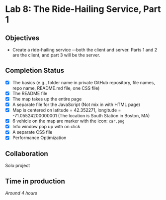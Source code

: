 # Lab 8: The Ride-Hailing Service, Part 1

## Objectives
- Create a ride-hailing service --both the client and server. Parts 1 and 2 are the client, and part 3 will be the server.

## Completion Status
- [x] The basics (e.g., folder name in private GitHub repository, file names, repo name, README.md file, one CSS file)
- [x] The README file
- [x] The map takes up the entire page
- [x] A separate file for the JavaScript (Not mix in with HTML page)
- [x] Map is centered on latitude = 42.352271, longitude = -71.05524200000001 (The location is South Station in Boston, MA)
- [x] 6 vehicle on the map are marker with the icon: `car.png`
- [x] Info window pop up with on click
- [x] A separate CSS file 
- [x] Performance Optimization

## Collaboration
Solo project

## Time in production
*Around 4 hours*